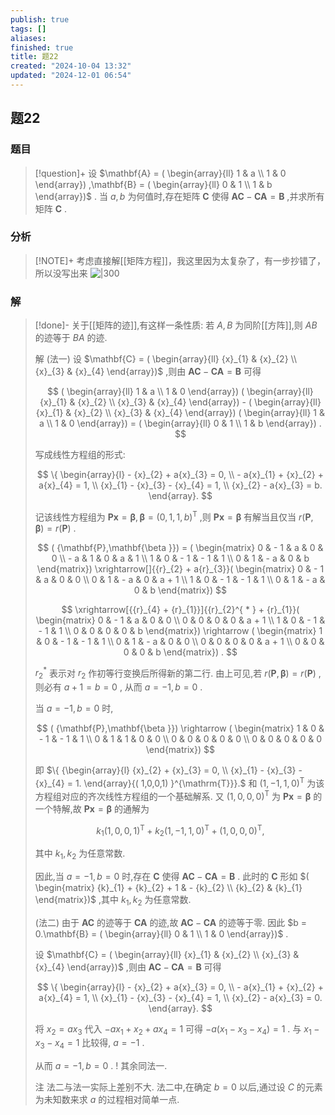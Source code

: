 ```yaml
---
publish: true
tags: []
aliases: 
finished: true
title: 题22
created: "2024-10-04 13:32"
updated: "2024-12-01 06:54"
---
```

## 题22
### 题目
> [!question]+
> 设 $\mathbf{A} = ( \begin{array}{ll} 1 & a \\  1 & 0 \end{array}) ,\mathbf{B} = ( \begin{array}{ll} 0 & 1 \\  1 & b \end{array})$ . 当 $a,b$ 为何值时,存在矩阵 $\mathbf{C}$ 使得 $\mathbf{{AC}} - \mathbf{{CA}} = \mathbf{B}$ ,并求所有矩阵 $\mathbf{C}$ .
### 分析
> [!NOTE]+
> 考虑直接解[[矩阵方程]]，我这里因为太复杂了，有一步抄错了，所以没写出来
> ![|300](https://img.hwenyi.live/202411101334883.webp)
### 解
> [!done]-
> 关于[[矩阵的迹]],有这样一条性质: 若 $A,B$ 为同阶[[方阵]],则 ${AB}$ 的迹等于 ${BA}$ 的迹.
> 
> 解 (法一) 设 $\mathbf{C} = ( \begin{array}{ll} {x}_{1} & {x}_{2} \\  {x}_{3} & {x}_{4} \end{array})$ ,则由 $\mathbf{{AC}} - \mathbf{{CA}} = \mathbf{B}$ 可得
> 
> $$
> ( \begin{array}{ll} 1 & a \\  1 & 0 \end{array}) ( \begin{array}{ll} {x}_{1} & {x}_{2} \\  {x}_{3} & {x}_{4} \end{array})  - ( \begin{array}{ll} {x}_{1} & {x}_{2} \\  {x}_{3} & {x}_{4} \end{array}) ( \begin{array}{ll} 1 & a \\  1 & 0 \end{array})  = ( \begin{array}{ll} 0 & 1 \\  1 & b \end{array}) .
> $$
> 
> 写成线性方程组的形式:
> 
> $$
> \{  \begin{array}{l}  - {x}_{2} + a{x}_{3} = 0, \\   - a{x}_{1} + {x}_{2} + a{x}_{4} = 1, \\  {x}_{1} - {x}_{3} - {x}_{4} = 1, \\  {x}_{2} - a{x}_{3} = b. \end{array}.
> $$
> 
> 记该线性方程组为 $\mathbf{P}\mathbf{x} = \mathbf{\beta },\mathbf{\beta } = {( 0,1,1,b) }^{\mathrm{T}}$ ,则 $\mathbf{P}\mathbf{x} = \mathbf{\beta }$ 有解当且仅当 $r( {\mathbf{P},\mathbf{\beta }})  = r( \mathbf{P})$ .
> 
> $$
> ( {\mathbf{P},\mathbf{\beta }})  = ( \begin{matrix} 0 &  - 1 & a & 0 & 0 \\   - a & 1 & 0 & a & 1 \\  1 & 0 &  - 1 &  - 1 & 1 \\  0 & 1 &  - a & 0 & b \end{matrix}) \xrightarrow[]{{r}_{2} + a{r}_{3}}( \begin{matrix} 0 &  - 1 & a & 0 & 0 \\  0 & 1 &  - a & 0 & a + 1 \\  1 & 0 &  - 1 &  - 1 & 1 \\  0 & 1 &  - a & 0 & b \end{matrix})
> $$
> 
> $$
> \xrightarrow[{{r}_{4} + {r}_{1}}]{{r}_{2}^{ * } + {r}_{1}}( \begin{matrix} 0 &  - 1 & a & 0 & 0 \\  0 & 0 & 0 & 0 & a + 1 \\  1 & 0 &  - 1 &  - 1 & 1 \\  0 & 0 & 0 & 0 & b \end{matrix})  \rightarrow  ( \begin{matrix} 1 & 0 &  - 1 &  - 1 & 1 \\  0 & 1 &  - a & 0 & 0 \\  0 & 0 & 0 & 0 & a + 1 \\  0 & 0 & 0 & 0 & b \end{matrix}) .
> $$
> 
> ${r}_{2}^{ * }$ 表示对 ${r}_{2}$ 作初等行变换后所得新的第二行. 由上可见,若 $r( {\mathbf{P},\mathbf{\beta }})  = r( \mathbf{P})$ ,则必有 $a + 1 = b = 0$ , 从而 $a =  - 1,b = 0$ .
> 
> 当 $a =  - 1,b = 0$ 时,
> 
> $$
> ( {\mathbf{P},\mathbf{\beta }})  \rightarrow  ( \begin{matrix} 1 & 0 &  - 1 &  - 1 & 1 \\  0 & 1 & 1 & 0 & 0 \\  0 & 0 & 0 & 0 & 0 \\  0 & 0 & 0 & 0 & 0 \end{matrix})
> $$
> 
> 即 $\{  {\begin{array}{l} {x}_{2} + {x}_{3} = 0, \\  {x}_{1} - {x}_{3} - {x}_{4} = 1. \end{array}{( 1,0,0,1) }^{\mathrm{T}}}.$ 和 ${( 1, - 1,1,0) }^{\mathrm{T}}$ 为该方程组对应的齐次线性方程组的一个基础解系. 又 ${( 1,0,0,0) }^{\mathrm{T}}$ 为 $\mathbf{{Px}} = \mathbf{\beta }$ 的一个特解,故 $\mathbf{{Px}} = \mathbf{\beta }$ 的通解为
> 
> $$
> {k}_{1}{( 1,0,0,1) }^{\mathrm{T}} + {k}_{2}{( 1, - 1,1,0) }^{\mathrm{T}} + {( 1,0,0,0) }^{\mathrm{T}},
> $$
> 
> 其中 ${k}_{1},{k}_{2}$ 为任意常数.
> 
> 因此,当 $a =  - 1,b = 0$ 时,存在 $\mathbf{C}$ 使得 $\mathbf{{AC}} - \mathbf{{CA}} = \mathbf{B}$ . 此时的 $\mathbf{C}$ 形如 $( \begin{matrix} {k}_{1} + {k}_{2} + 1 &  - {k}_{2} \\  {k}_{2} & {k}_{1} \end{matrix})$ ,其中 ${k}_{1},{k}_{2}$ 为任意常数.
> 
> (法二) 由于 $\mathbf{{AC}}$ 的迹等于 $\mathbf{{CA}}$ 的迹,故 $\mathbf{{AC}} - \mathbf{{CA}}$ 的迹等于零. 因此 $b = 0.\mathbf{B} = ( \begin{array}{ll} 0 & 1 \\  1 & 0 \end{array})$ .
> 
> 设 $\mathbf{C} = ( \begin{array}{ll} {x}_{1} & {x}_{2} \\  {x}_{3} & {x}_{4} \end{array})$ ,则由 $\mathbf{{AC}} - \mathbf{{CA}} = \mathbf{B}$ 可得
> 
> $$
> \{  \begin{array}{l}  - {x}_{2} + a{x}_{3} = 0, \\   - a{x}_{1} + {x}_{2} + a{x}_{4} = 1, \\  {x}_{1} - {x}_{3} - {x}_{4} = 1, \\  {x}_{2} - a{x}_{3} = 0. \end{array}.
> $$
> 
> 将 ${x}_{2} = a{x}_{3}$ 代入 $- a{x}_{1} + {x}_{2} + a{x}_{4} = 1$ 可得 $- a( {{x}_{1} - {x}_{3} - {x}_{4}})  = 1$ . 与 ${x}_{1} - {x}_{3} - {x}_{4} = 1$ 比较得, $a =  - 1$ .
> 
> 从而 $a =  - 1,b = 0$ . ! 其余同法一.
> 
> 注 法二与法一实际上差别不大. 法二中,在确定 $b = 0$ 以后,通过设 $C$ 的元素为未知数来求 $a$ 的过程相对简单一点.